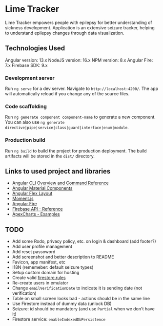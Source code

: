 # Lime Tracker

Lime Tracker empowers people with epilepsy for better understanding of sickness development.
Application is an extensive seizure tracker, helping to understand epilepsy changes through data visualization.

## Technologies Used

Angular version: 13.x
NodeJS version: 16.x
NPM version: 8.x
Angular Fire: 7.x
Firebase SDK: 9.x

### Development server

Run `ng serve` for a dev server. Navigate to `http://localhost:4200/`. The app will automatically reload if you change any of the source files.

### Code scaffolding

Run `ng generate component component-name` to generate a new component. You can also use `ng generate directive|pipe|service|class|guard|interface|enum|module`.

### Production build

Run `ng build` to build the project for production deployment. The build artifacts will be stored in the `dist/` directory.

## Links to used project and libraries

- [Angular CLI Overview and Command Reference](https://angular.io/cli)
- [Angular Material Components](https://material.angular.io/components/categories)
- [Angular Flex Layout](https://github.com/angular/flex-layout)
- [Moment.js](https://momentjs.com/)
- [Angular Fire](https://github.com/angular/angularfire)
- [Firebase API - Reference](https://firebase.google.com/docs/reference/js)
- [ApexCharts - Examples](https://apexcharts.com/angular-chart-demos/)

## TODO 

- Add some Rodo, privacy policy, etc. on login & dashboard (add footer?)
- Add user profile management
- Add reset passoword
- Add screenshot and better description to README
- Favicon, app manifest, etc
- I18N (rememeber: default seizure types)
- Setup custom domain for hosting
- Create valid [firestore.rules](firestore.rules)
- Re-create users in emulator
- Change `emailVerificationDate` to indicate it is sending date (not verification)
- Table on small screen looks bad - actions should be in the same line
- Use Firestore instead of dummy data (unlock DB)
- Seizure: id should be mandatory (and use `Partial` when we don't have it)
- Firestore service: `enableIndexedDbPersistence`
